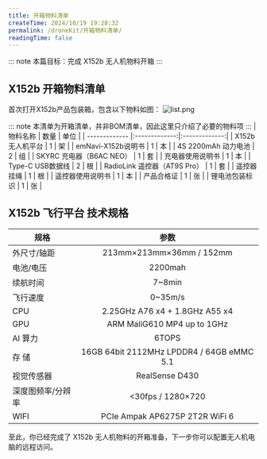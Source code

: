 ```yaml
---
title: 开箱物料清单
createTime: 2024/10/19 19:28:32
permalink: /droneKit/开箱物料清单/
readingTime: false
---
```


<!-- TODO(Derkai): 待更新一个开箱视频 -->
::: note 本篇目标：完成 X152b 无人机物料开箱
:::
## X152b 开箱物料清单
首次打开X152b产品包装箱，包含以下物料如图：
![list.png](https://emnavi-doc-img.oss-cn-beijing.aliyuncs.com/emnavi_assets/intro/list.png)

::: note 本清单为开箱清单，并非BOM清单，因此这里只介绍了必要的物料项
:::
| 物料名称        | 数量        | 单位        |
| -------------  |:-------------:|:-------------:|
| X152b 无人机平台    | 1 |         架         | 
| emNavi-X152b说明书    | 1 |         本         | 
| 4S 2200mAh 动力电池    | 2 |         组         | 
| SKYRC 充电器（B6AC NEO）    | 1 |         套         | 
| 充电器使用说明书    | 1 |         本         | 
| Type-C USB数据线    | 2 |         根         | 
| RadioLink 遥控器（AT9S Pro）    | 1 |         套         | 
| 遥控器挂绳    | 1 |         根         | 
| 遥控器使用说明书    | 1 |         本         | 
| 产品合格证    | 1 |         张        | 
| 锂电池包装标识    | 1 |         张         | 

## X152b 飞行平台 技术规格

| 规格        | 参数        | 
| -------------  |:-------------:|
| 外尺寸/轴距    | 213mm×213mm×36mm / 152mm |
| 电池/电压    | 2200mah |
| 续航时间    | 7~8min |
| 飞行速度    | 0~35m/s |
| CPU    | 2.25GHz A76 x4 + 1.8GHz A55 x4 |
| GPU    | ARM MaliG610 MP4 up to 1GHz |
| AI 算力    | 6TOPS |
| 存 储    | 16GB 64bit 2112MHz LPDDR4 / 64GB eMMC 5.1 |
| 视觉传感器   | RealSense D430 |
| 深度图频率/分辨率    | <30fps / 1280×720 |
| WIFI   | PCIe Ampak AP6275P 2T2R WiFi 6 |


至此，你已经完成了 X152b 无人机物料的开箱准备，下一步你可以配置无人机电脑的远程访问。